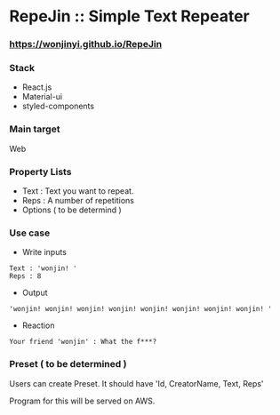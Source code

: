 # RepeJin :: Simple Text Repeater
### https://wonjinyi.github.io/RepeJin


### Stack
* React.js
* Material-ui
* styled-components


### Main target
Web


### Property Lists
* Text : Text you want to repeat.
* Reps : A number of repetitions
* Options ( to be determind )


### Use case
* Write inputs
```
Text : 'wonjin! ' 
Reps : 8
```
* Output
```
'wonjin! wonjin! wonjin! wonjin! wonjin! wonjin! wonjin! wonjin! '
```
* Reaction
```
Your friend 'wonjin' : What the f***?
```


### Preset ( to be determined )
Users can create Preset. It should have 'Id, CreatorName, Text, Reps'

Program for this will be served on AWS.


